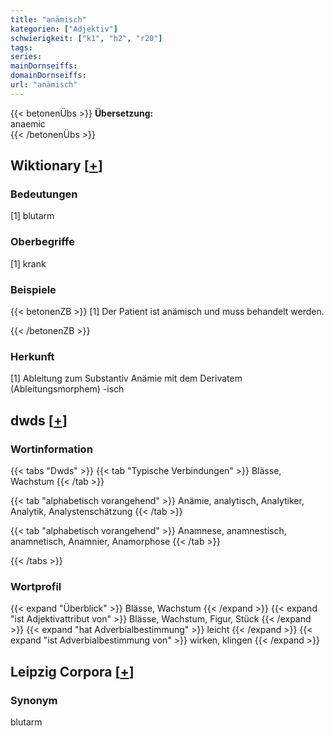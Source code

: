 ```yaml
---
title: "anämisch"
kategorien: ["Adjektiv"]
schwierigkeit: ["k1", "h2", "r20"]
tags:
series:
mainDornseiffs:
domainDornseiffs:
url: "anämisch"
---
```


{{< betonenÜbs >}}
**Übersetzung:**  
anaemic  
{{< /betonenÜbs >}}

## Wiktionary [[+](https://de.wiktionary.org/wiki/anämisch)]

### Bedeutungen
[1] blutarm  

### Oberbegriffe
[1] krank  

### Beispiele
{{< betonenZB >}}
[1] Der Patient ist anämisch und muss behandelt werden.  

{{< /betonenZB >}}
### Herkunft
[1] Ableitung zum Substantiv Anämie mit dem Derivatem (Ableitungsmorphem) -isch  



## dwds [[+](https://www.dwds.de/wb/anämisch)]

### Wortinformation
{{< tabs "Dwds" >}}
{{< tab "Typische Verbindungen" >}}
Blässe, Wachstum
{{< /tab >}}

{{< tab "alphabetisch vorangehend" >}}
Anämie, analytisch, Analytiker, Analytik, Analystenschätzung
{{< /tab >}}

{{< tab "alphabetisch vorangehend" >}}
Anamnese, anamnestisch, anamnetisch, Anamnier, Anamorphose
{{< /tab >}}

{{< /tabs >}}

### Wortprofil
{{< expand "Überblick" >}} Blässe, Wachstum {{< /expand >}}
{{< expand "ist Adjektivattribut von" >}} Blässe, Wachstum, Figur, Stück {{< /expand >}}
{{< expand "hat Adverbialbestimmung" >}} leicht {{< /expand >}}
{{< expand "ist Adverbialbestimmung von" >}} wirken, klingen {{< /expand >}}

## Leipzig Corpora [[+](https://corpora.uni-leipzig.de/en/res?word=anämisch&corpusId=deu_newscrawl-public_2018)]


### Synonym
blutarm

